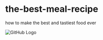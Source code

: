 # the-best-meal-recipe
how to make the best and tastiest food ever

![GitHub Logo](https://www.google.com/url?sa=i&source=images&cd=&ved=2ahUKEwi767jJkezkAhUEnFkKHaBYA4wQjRx6BAgBEAQ&url=https%3A%2F%2Fwww.youtube.com%2Fwatch%3Fv%3DdlgkIt2C4M0&psig=AOvVaw1JIVHisWu3K_cxpptGxcg4&ust=1569505329742796)
